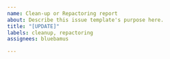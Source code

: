 ```yaml
---
name: Clean-up or Repactoring report
about: Describe this issue template's purpose here.
title: "[UPDATE]"
labels: cleanup, repactoring
assignees: bluebamus

---
```



